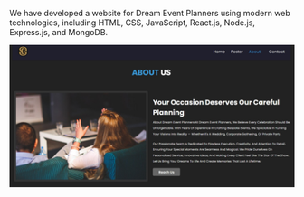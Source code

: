 We have developed a website for Dream Event Planners using modern web technologies, including HTML, CSS, JavaScript, React.js, Node.js, Express.js, and MongoDB.

![image alt](https://github.com/Chandan734/EventNex/blob/c99ce51c0f1b65ef9da3da8bfce374775e343393/Frontend/public/images/About.jpg)
